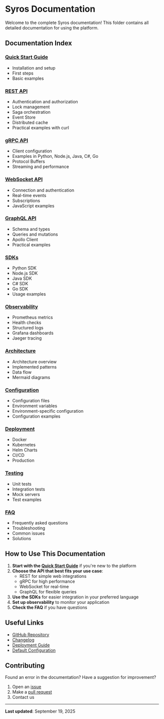 # Syros Documentation

Welcome to the complete Syros documentation! This folder contains all detailed documentation for using the platform.

## Documentation Index

### [Quick Start Guide](getting-started.md)
- Installation and setup
- First steps
- Basic examples

### [REST API](rest-api.md)
- Authentication and authorization
- Lock management
- Saga orchestration
- Event Store
- Distributed cache
- Practical examples with curl

### [gRPC API](grpc-api.md)
- Client configuration
- Examples in Python, Node.js, Java, C#, Go
- Protocol Buffers
- Streaming and performance

### [WebSocket API](websocket-api.md)
- Connection and authentication
- Real-time events
- Subscriptions
- JavaScript examples

### [GraphQL API](graphql-api.md)
- Schema and types
- Queries and mutations
- Apollo Client
- Practical examples

### [SDKs](sdks.md)
- Python SDK
- Node.js SDK
- Java SDK
- C# SDK
- Go SDK
- Usage examples

### [Observability](observability.md)
- Prometheus metrics
- Health checks
- Structured logs
- Grafana dashboards
- Jaeger tracing

### [Architecture](architecture.md)
- Architecture overview
- Implemented patterns
- Data flow
- Mermaid diagrams

### [Configuration](configuration.md)
- Configuration files
- Environment variables
- Environment-specific configuration
- Configuration examples

### [Deployment](deployment.md)
- Docker
- Kubernetes
- Helm Charts
- CI/CD
- Production

### [Testing](testing.md)
- Unit tests
- Integration tests
- Mock servers
- Test examples

### [FAQ](faq.md)
- Frequently asked questions
- Troubleshooting
- Common issues
- Solutions

## How to Use This Documentation

1. **Start with the [Quick Start Guide](getting-started.md)** if you're new to the platform
2. **Choose the API that best fits your use case**:
   - REST for simple web integrations
   - gRPC for high performance
   - WebSocket for real-time
   - GraphQL for flexible queries
3. **Use the SDKs** for easier integration in your preferred language
4. **Set up observability** to monitor your application
5. **Check the FAQ** if you have questions

## Useful Links

- [GitHub Repository](https://github.com/wendelmax/syros)
- [Changelog](../CHANGELOG.md)
- [Deployment Guide](../DEPLOYMENT.md)
- [Default Configuration](../config/default.toml)

## Contributing

Found an error in the documentation? Have a suggestion for improvement?

1. Open an [issue](https://github.com/wendelmax/syros/issues)
2. Make a [pull request](https://github.com/wendelmax/syros/pulls)
3. Contact us

---

**Last updated**: September 19, 2025